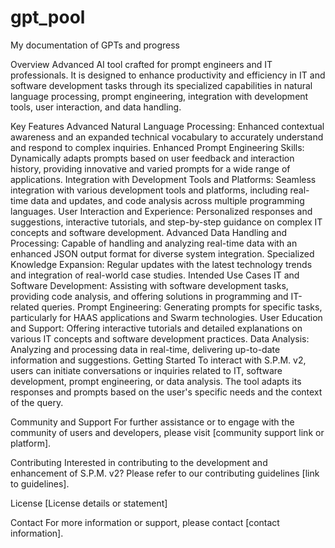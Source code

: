 # gpt_pool
My documentation of GPTs and progress

Overview
Advanced AI tool crafted for prompt engineers and IT professionals. It is designed to enhance productivity and efficiency in IT and software development tasks through its specialized capabilities in natural language processing, prompt engineering, integration with development tools, user interaction, and data handling.

Key Features
Advanced Natural Language Processing: Enhanced contextual awareness and an expanded technical vocabulary to accurately understand and respond to complex inquiries.
Enhanced Prompt Engineering Skills: Dynamically adapts prompts based on user feedback and interaction history, providing innovative and varied prompts for a wide range of applications.
Integration with Development Tools and Platforms: Seamless integration with various development tools and platforms, including real-time data and updates, and code analysis across multiple programming languages.
User Interaction and Experience: Personalized responses and suggestions, interactive tutorials, and step-by-step guidance on complex IT concepts and software development.
Advanced Data Handling and Processing: Capable of handling and analyzing real-time data with an enhanced JSON output format for diverse system integration.
Specialized Knowledge Expansion: Regular updates with the latest technology trends and integration of real-world case studies.
Intended Use Cases
IT and Software Development: Assisting with software development tasks, providing code analysis, and offering solutions in programming and IT-related queries.
Prompt Engineering: Generating prompts for specific tasks, particularly for HAAS applications and Swarm technologies.
User Education and Support: Offering interactive tutorials and detailed explanations on various IT concepts and software development practices.
Data Analysis: Analyzing and processing data in real-time, delivering up-to-date information and suggestions.
Getting Started
To interact with S.P.M. v2, users can initiate conversations or inquiries related to IT, software development, prompt engineering, or data analysis. The tool adapts its responses and prompts based on the user's specific needs and the context of the query.

Community and Support
For further assistance or to engage with the community of users and developers, please visit [community support link or platform].

Contributing
Interested in contributing to the development and enhancement of S.P.M. v2? Please refer to our contributing guidelines [link to guidelines].

License
[License details or statement]

Contact
For more information or support, please contact [contact information].

